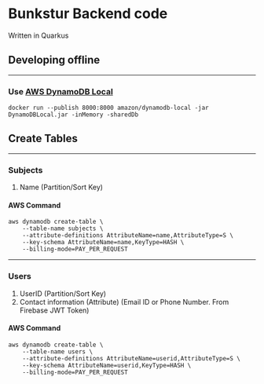 # Bunkstur Backend code

Written in Quarkus

## Developing offline
---
### Use [AWS DynamoDB Local](https://hub.docker.com/r/amazon/dynamodb-local)
```shell script
docker run --publish 8000:8000 amazon/dynamodb-local -jar DynamoDBLocal.jar -inMemory -sharedDb
```

## Create Tables
---
### Subjects

1. Name (Partition/Sort Key)

#### AWS Command

```shell script
aws dynamodb create-table \
    --table-name subjects \
    --attribute-definitions AttributeName=name,AttributeType=S \
    --key-schema AttributeName=name,KeyType=HASH \
    --billing-mode=PAY_PER_REQUEST
```
---
### Users
1. UserID (Partition/Sort Key)
2. Contact information (Attribute) (Email ID or Phone Number. From Firebase JWT Token)

#### AWS Command

```shell script
aws dynamodb create-table \
    --table-name users \
    --attribute-definitions AttributeName=userid,AttributeType=S \
    --key-schema AttributeName=userid,KeyType=HASH \
    --billing-mode=PAY_PER_REQUEST
```
